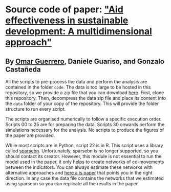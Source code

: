 # Source code of paper: ["Aid effectiveness in sustainable development: A multidimensional approach"](https://doi.org/10.1016/j.worlddev.2023.106256)

## By [Omar Guerrero](https://oguerr.com), Daniele Guariso, and Gonzalo Castañeda

All the scripts to pre-process the data and perform the analysis are contained in the folder `code`. The data is too large to be hosted in this repository, so we provide a zip file that you can download [here](https://www.dropbox.com/scl/fo/4kg6svoyo65qpimozekbl/AOiYdZOlndUrfm1otQ5jUo0?rlkey=0866hyu5mkb4df79bgvcvjkmp&dl=0). 
First, clone this repository.
Then, decompress the data zip file and place its content into the `data` folder of your copy of the repository. This will provide the folder structure to run every script.

The scripts are organised numerically to follow a specific execution order.
Scripts 00 to 25 are for preparing the data.
Scripts 30 onwards perform the simulations necessary for the analysis.
No scripts to produce the figures of the paper are provided.

While most scripts are in Python, script 22 is in R.
This script uses a library called [sparsebn](https://github.com/itsrainingdata/sparsebn).
Unfortunately, sparsebn is no longer supported, so you should contact its creator.
However, this module is not essential to run the model used in the paper, it only helps to create networks of co-movements between the indicators.
You can always estimate these networks with alternative approaches and [here a is paper](https://doi.org/10.1016/j.im.2020.103342) that points you in the right direction.
In any case the data file contains the networks that we estimated using sparsebn so you can replicate all the results in the paper.


